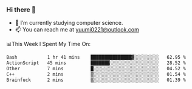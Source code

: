 ### Hi there 👋

- 📕 I’m currently studying computer science.
- 📫 You can reach me at yuumi0221@outlook.com


📊This Week I Spent My Time On:
<!--START_SECTION:waka-->

```txt
Bash           1 hr 41 mins    ███████████████▓░░░░░░░░░   62.95 %
ActionScript   45 mins         ███████░░░░░░░░░░░░░░░░░░   28.52 %
Other          7 mins          █░░░░░░░░░░░░░░░░░░░░░░░░   04.52 %
C++            2 mins          ▒░░░░░░░░░░░░░░░░░░░░░░░░   01.54 %
Brainfuck      2 mins          ▒░░░░░░░░░░░░░░░░░░░░░░░░   01.39 %
```

<!--END_SECTION:waka-->

<!--
**Yuumi0221/Yuumi0221** is a ✨ _special_ ✨ repository because its `README.md` (this file) appears on your GitHub profile.

Here are some ideas to get you started:

- 🔭 I’m currently working on ...
- 🌱 I’m currently learning ...
- 👯 I’m looking to collaborate on ...
- 🤔 I’m looking for help with ...
- 💬 Ask me about ...
- 📫 How to reach me: ...
- 😄 Pronouns: ...
- ⚡ Fun fact: ...
-->
